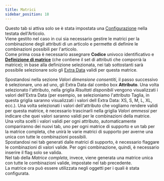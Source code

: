 ```yaml
---
title: Matrici
sidebar_position: 18
---
```


Questo tab si attiva solo se è stata impostata una [Configurazione](/docs/configurations/tables/CPQ/principal-configurations) nella testata dell'Articolo.           
Viene gestito nel caso in cui sia necessario gestire le matrici per la combinazione degli attributi di un articolo e permette di definire le combinazioni possibili per l'articolo.        
Come prima cosa è necessario assegnare **Codice** univoco identificativo e **[Definizione di matrice](/docs/configurations/tables/CPQ/matrices-definition)** (che contiene il set di attributi che comporrà la matrice); in base alla definizione selezionata, nei tab sottostanti sarà possibile selezionare solo gli [Extra Data](/docs/configurations/utility/extra-data/extradata/search-extradata) validi per questa matrice. 

Spostandosi nella sezione *Valori dimensione consentiti*, il passo successivo è selezionare, uno ad uno, gli Extra Data dal combo box **Attributo**. Una volta selezionato l'attributo, nella griglia *Risultati disponibili* vengono visualizzati i valori dell'Extra Data (per esempio, se selezioniamo l'attributo Taglia, in questa griglia saranno visualizzati i valori dell Extra Data: XS, S, M, L, XL, ecc.). Una volta selezionati i valori dell'attributo che vogliamo rendere validi per questa matrice, è necessario trascinarli nella griglia *Valori ammessi* per indicare che quei valori saranno validi per le combinazioni della matrice.        
Una volta scelti i valori validi per ogni attributo, automaticamente compariranno dei nuovi tab, uno per ogni matrice di supporto e un tab per la matrice completa, che unirà le varie matrici di supporto per averne una unica con tutte le combinazioni possibili.        
Spostandosi nei tab generati dalle matrici di supporto, è necessario flaggare le combinazioni di valori valide. Per ogni combinazione, quindi, è necessario inserire il flag solo se valida.        
Nel tab della *Matrice completa*, invece, viene generata una matrice unica con tutte le combinazioni valide, impostate nel tab precedente.      
La matrice ora può essere utilizzata negli oggetti per i quali è stata configurata.   